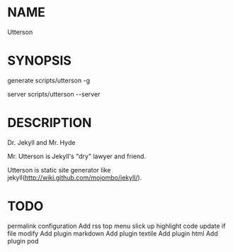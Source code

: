 # NAME

Utterson

# SYNOPSIS

generate
    scripts/utterson -g

server
    scripts/utterson --server

# DESCRIPTION    

Dr. Jekyll and Mr. Hyde

Mr. Utterson is Jekyll's "dry" lawyer and friend.

Utterson is static site generator like jekyll(http://wiki.github.com/mojombo/jekyll/).

# TODO
permalink configuration
Add rss
top menu slick up
highlight code
update if file modify
Add plugin markdown
Add plugin textile
Add plugin html
Add plugin pod
